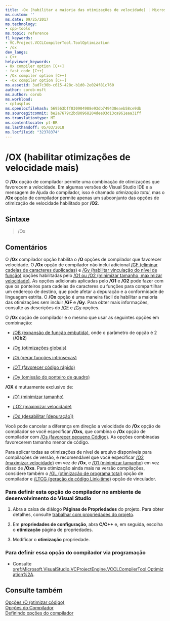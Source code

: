 ```yaml
---
title: -Ox (habilitar a maioria das otimizações de velocidade) | Microsoft Docs
ms.custom: ''
ms.date: 09/25/2017
ms.technology:
- cpp-tools
ms.topic: reference
f1_keywords:
- VC.Project.VCCLCompilerTool.ToolOptimization
- /ox
dev_langs:
- C++
helpviewer_keywords:
- Ox compiler option [C++]
- fast code [C++]
- /Ox compiler option [C++]
- -Ox compiler option [C++]
ms.assetid: 3ad7c30b-c615-428c-b1d0-2e024f81c760
author: corob-msft
ms.author: corob
ms.workload:
- cplusplus
ms.openlocfilehash: 569563bff030904988e93db749438eaeb58ce9db
ms.sourcegitcommit: be2a7679c2bd80968204dee03d13ca961eaa31ff
ms.translationtype: MT
ms.contentlocale: pt-BR
ms.lasthandoff: 05/03/2018
ms.locfileid: "32378374"
---
```

# <a name="ox-enable-most-speed-optimizations"></a>/OX (habilitar otimizações de velocidade mais)

O **/Ox** opção de compilador permite uma combinação de otimizações que favorecem a velocidade. Em algumas versões do Visual Studio IDE e a mensagem de Ajuda do compilador, isso é chamado *otimização total*, mas o **/Ox** opção de compilador permite apenas um subconjunto das opções de otimização de velocidade habilitado por **/O2**.

## <a name="syntax"></a>Sintaxe

> /Ox

## <a name="remarks"></a>Comentários

O **/Ox** compilador opção habilita o **/O** opções de compilador que favorecer velocidade. O **/Ox** opção de compilador não inclui adicional [/GF (eliminar cadeias de caracteres duplicadas)](../../build/reference/gf-eliminate-duplicate-strings.md) e [/Gy (habilitar vinculação do nível de função)](../../build/reference/gy-enable-function-level-linking.md) opções habilitadas pelo [/O1 ou /O2 (minimizar tamanho, maximizar velocidade)](../../build/reference/o1-o2-minimize-size-maximize-speed.md). As opções adicionais aplicadas pelo **/O1** e **/O2** pode fazer com que os ponteiros para cadeias de caracteres ou funções para compartilhar um endereço de destino, que pode afetar a depuração e a conformidade de linguagem estrita. O **/Ox** opção é uma maneira fácil de habilitar a maioria das otimizações sem incluir **/GF** e **/Gy**. Para obter mais informações, consulte as descrições do [/GF](../../build/reference/gf-eliminate-duplicate-strings.md) e [/Gy](../../build/reference/gy-enable-function-level-linking.md) opções.

O **/Ox** opção de compilador é o mesmo que usar as seguintes opções em combinação:

- [/OB (expansão de função embutida)](../../build/reference/ob-inline-function-expansion.md), onde o parâmetro de opção é 2 (**/Ob2**)

- [/Og (otimizações globais)](../../build/reference/og-global-optimizations.md)

- [/Oi (gerar funções intrínsecas)](../../build/reference/oi-generate-intrinsic-functions.md)

- [/OT (favorecer código rápido)](../../build/reference/os-ot-favor-small-code-favor-fast-code.md)

- [/Oy (omissão do ponteiro de quadro)](../../build/reference/oy-frame-pointer-omission.md)

**/OX** é mutuamente exclusivo de:

- [/O1 (minimizar tamanho)](../../build/reference/o1-o2-minimize-size-maximize-speed.md)

- [/ O2 (maximizar velocidade)](../../build/reference/o1-o2-minimize-size-maximize-speed.md)

- [/Od (desabilitar [depuração])](../../build/reference/od-disable-debug.md)

Você pode cancelar a diferença em direção a velocidade do **/Ox** opção de compilador se você especificar **/Oxs**, que combina o **/Ox** opção de compilador com [/Os (favorecer pequeno Código)](../../build/reference/os-ot-favor-small-code-favor-fast-code.md). As opções combinadas favorecerem tamanho menor de código.

Para aplicar todas as otimizações de nível de arquivo disponíveis para compilações de versão, é recomendável que você especificar [/O2 (maximizar velocidade)](../../build/reference/o1-o2-minimize-size-maximize-speed.md) em vez de **/Ox**, e [/O1 (minimizar tamanho)](../../build/reference/o1-o2-minimize-size-maximize-speed.md) em vez disso de **/Oxs**. Para otimização ainda mais na versão compilações, considere também o [/GL (otimização de programa total)](../../build/reference/gl-whole-program-optimization.md) opção de compilador e [/LTCG (geração de código Link-time)](../../build/reference/ltcg-link-time-code-generation.md) opção de vinculador.

### <a name="to-set-this-compiler-option-in-the-visual-studio-development-environment"></a>Para definir esta opção do compilador no ambiente de desenvolvimento do Visual Studio

1. Abra a caixa de diálogo **Páginas de Propriedades** do projeto. Para obter detalhes, consulte [trabalhar com propriedades do projeto](../../ide/working-with-project-properties.md).

1. Em **propriedades de configuração**, abra **C/C++** e, em seguida, escolha o **otimização** página de propriedades.

1. Modificar o **otimização** propriedade.

### <a name="to-set-this-compiler-option-programmatically"></a>Para definir essa opção do compilador via programação

- Consulte <xref:Microsoft.VisualStudio.VCProjectEngine.VCCLCompilerTool.Optimization%2A>.

## <a name="see-also"></a>Consulte também

[Opções /O (otimizar código)](../../build/reference/o-options-optimize-code.md)  
[Opções do Compilador](../../build/reference/compiler-options.md)  
[Definindo opções do compilador](../../build/reference/setting-compiler-options.md)